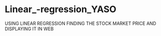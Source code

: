 # Linear_-regression_YASO
USING LINEAR REGRESSION FINDING THE STOCK MARKET PRICE AND DISPLAYING IT IN WEB
